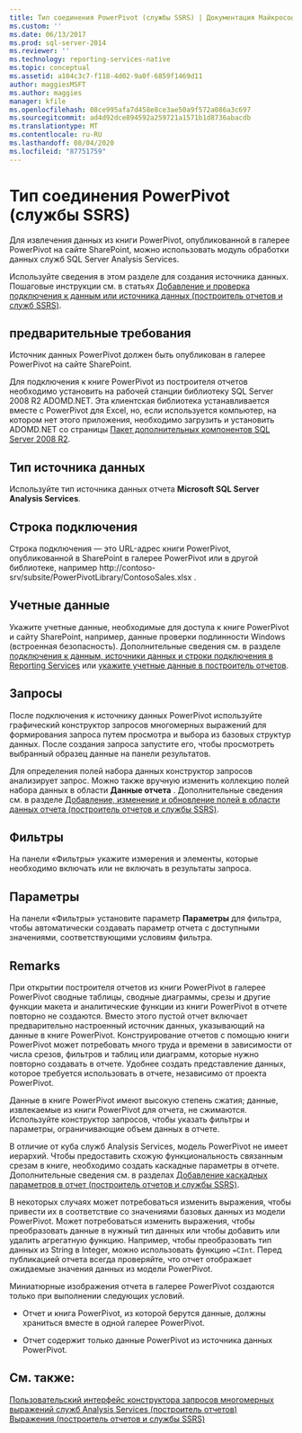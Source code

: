 ```yaml
---
title: Тип соединения PowerPivot (службы SSRS) | Документация Майкрософт
ms.custom: ''
ms.date: 06/13/2017
ms.prod: sql-server-2014
ms.reviewer: ''
ms.technology: reporting-services-native
ms.topic: conceptual
ms.assetid: a104c3c7-f118-4d02-9a0f-6859f1469d11
author: maggiesMSFT
ms.author: maggies
manager: kfile
ms.openlocfilehash: 08ce995afa7d458e8ce3ae50a9f572a086a3c697
ms.sourcegitcommit: ad4d92dce894592a259721a1571b1d8736abacdb
ms.translationtype: MT
ms.contentlocale: ru-RU
ms.lasthandoff: 08/04/2020
ms.locfileid: "87751759"
---
```

# <a name="powerpivot-connection-type-ssrs"></a>Тип соединения PowerPivot (службы SSRS)
  Для извлечения данных из книги PowerPivot, опубликованной в галерее PowerPivot на сайте SharePoint, можно использовать модуль обработки данных служб SQL Server Analysis Services.  
  
 Используйте сведения в этом разделе для создания источника данных. Пошаговые инструкции см. в статьях [Добавление и проверка подключения к данным или источника данных &#40;построитель отчетов и служб SSRS&#41;](add-and-verify-a-data-connection-report-builder-and-ssrs.md).  
  
## <a name="prerequisites"></a>предварительные требования  
 Источник данных PowerPivot должен быть опубликован в галерее PowerPivot на сайте SharePoint.  
  
 Для подключения к книге PowerPivot из построителя отчетов необходимо установить на рабочей станции библиотеку SQL Server 2008 R2 ADOMD.NET. Эта клиентская библиотека устанавливается вместе с PowerPivot для Excel, но, если используется компьютер, на котором нет этого приложения, необходимо загрузить и установить ADOMD.NET со страницы [Пакет дополнительных компонентов SQL Server 2008 R2](https://www.microsoft.com/download/details.aspx?id=44272).  
  
## <a name="data-source-type"></a>Тип источника данных  
 Используйте тип источника данных отчета **Microsoft SQL Server Analysis Services**.  
  
## <a name="connection-string"></a>Строка подключения  
 Строка подключения — это URL-адрес книги PowerPivot, опубликованной в SharePoint в галерее PowerPivot или в другой библиотеке, например http://contoso-srv/subsite/PowerPivotLibrary/ContosoSales.xlsx .  
  
## <a name="credentials"></a>Учетные данные  
 Укажите учетные данные, необходимые для доступа к книге PowerPivot и сайту SharePoint, например, данные проверки подлинности Windows (встроенная безопасность). Дополнительные сведения см. в разделе [подключения к данным, источники данных и строки подключения в Reporting Services](../data-connections-data-sources-and-connection-strings-in-reporting-services.md) или [укажите учетные данные в построитель отчетов](../specify-credentials-in-report-builder.md).  
  
## <a name="queries"></a>Запросы  
 После подключения к источнику данных PowerPivot используйте графический конструктор запросов многомерных выражений для формирования запроса путем просмотра и выбора из базовых структур данных. После создания запроса запустите его, чтобы просмотреть выбранный образец данные на панели результатов.  
  
 Для определения полей набора данных конструктор запросов анализирует запрос. Можно также вручную изменить коллекцию полей набора данных в области **Данные отчета** . Дополнительные сведения см. в разделе [Добавление, изменение и обновление полей в области данных отчета (построитель отчетов и службы SSRS)](add-edit-refresh-fields-in-the-report-data-pane-report-builder-and-ssrs.md).  
  
## <a name="filters"></a>Фильтры  
 На панели «Фильтры» укажите измерения и элементы, которые необходимо включать или не включать в результаты запроса.  
  
## <a name="parameters"></a>Параметры  
 На панели «Фильтры» установите параметр **Параметры** для фильтра, чтобы автоматически создавать параметр отчета с доступными значениями, соответствующими условиям фильтра.  
  
## <a name="remarks"></a>Remarks  
 При открытии построителя отчетов из книги PowerPivot в галерее PowerPivot сводные таблицы, сводные диаграммы, срезы и другие функции макета и аналитические функции из книги PowerPivot в отчете повторно не создаются. Вместо этого пустой отчет включает предварительно настроенный источник данных, указывающий на данные в книге PowerPivot. Конструирование отчетов с помощью книги PowerPivot может потребовать много труда и времени в зависимости от числа срезов, фильтров и таблиц или диаграмм, которые нужно повторно создавать в отчете. Удобнее создать представление данных, которое требуется использовать в отчете, независимо от проекта PowerPivot.  
  
 Данные в книге PowerPivot имеют высокую степень сжатия; данные, извлекаемые из книги PowerPivot для отчета, не сжимаются. Используйте конструктор запросов, чтобы указать фильтры и параметры, ограничивающие объем данных в отчете.  
  
 В отличие от куба служб Analysis Services, модель PowerPivot не имеет иерархий. Чтобы предоставить схожую функциональность связанным срезам в книге, необходимо создать каскадные параметры в отчете. Дополнительные сведения см. в разделах [Добавление каскадных параметров в отчет (построитель отчетов и службы SSRS)](../report-design/add-cascading-parameters-to-a-report-report-builder-and-ssrs.md).  
  
 В некоторых случаях может потребоваться изменить выражения, чтобы привести их в соответствие со значениями базовых данных из модели PowerPivot. Может потребоваться изменить выражения, чтобы преобразовать данные в нужный тип данных или чтобы добавить или удалить агрегатную функцию. Например, чтобы преобразовать тип данных из String в Integer, можно использовать функцию `=CInt`. Перед публикацией отчета всегда проверяйте, что отчет отображает ожидаемые значения данных из модели PowerPivot.  
  
 Миниатюрные изображения отчета в галерее PowerPivot создаются только при выполнении следующих условий.  
  
-   Отчет и книга PowerPivot, из которой берутся данные, должны храниться вместе в одной галерее PowerPivot.  
  
-   Отчет содержит только данные PowerPivot из источника данных PowerPivot.  
  
## <a name="see-also"></a>См. также:  
 [Пользовательский интерфейс конструктора запросов многомерных выражений служб Analysis Services (построитель отчетов)](../analysis-services-mdx-query-designer-user-interface-report-builder.md)   
 [Выражения (построитель отчетов и службы SSRS)](../report-design/expressions-report-builder-and-ssrs.md)  
  
  
